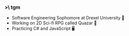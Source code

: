 ### >\ tgm

- Software Engineering Sophomore at Drexel University 🐲
- Working on 2D Sci-fi RPG called Quazar 🌌
- Practicing C# and JavaScript 🖥️

